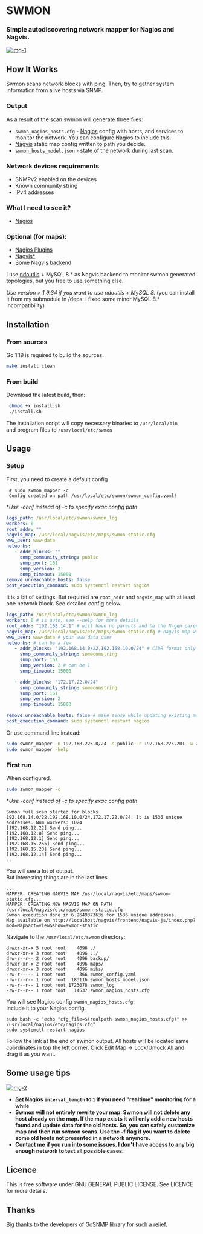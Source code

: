 # SWMON
### Simple autodiscovering network mapper for Nagios and Nagvis.

<a href="https://imgbb.com/"><img src="https://i.ibb.co/M9tFTvh/img-1.png" alt="img-1" border="0"></a>

## How It Works
Swmon scans network blocks with ping. Then, try to gather system information from alive hosts via SNMP.

### Output
As a result of the scan swmon will generate three files:
- `swmon_nagios_hosts.cfg` - [Nagios](https://github.com/NagiosEnterprises/nagioscore)
  config with hosts, and services to monitor the network.
  You can configure Nagios to include this.
- [Nagvis](https://github.com/NagVis/nagvis) static map config written to path you decide.
- `swmon_hosts_model.json` - state of the network during last scan.

### Network devices requirements

- SNMPv2 enabled on the devices
- Known community string
- IPv4 addresses

### What I need to see it?

- [Nagios](https://github.com/NagiosEnterprises/nagioscore)

### Optional (for maps):
- [Nagios Plugins](https://github.com/nagios-plugins/nagios-plugins)
- [Nagvis*](https://github.com/NagVis/nagvis)
- Some [Nagvis backend](http://docs.nagvis.org/1.9/en_US/backends.html)   

I use [ndoutils](https://github.com/NagiosEnterprises/ndoutils) + MySQL 8.* as Nagvis backend to monitor swmon generated topologies, but you free to use something else.

*Use version > 1.9.34 if you want to use ndoutils + MySQL 8.* (you can install it from my submodule in /deps. I fixed some minor MySQL 8.* incompatibility)

## Installation

### From sources
Go 1.19 is required to build the sources.
```bash
make install clean
```

### From build

Download the latest build, then:

```bash
 chmod +x install.sh
 ./install.sh
```

The installation script will copy necessary binaries to `/usr/local/bin`  
and program files to `/usr/local/etc/swmon`

## Usage

### Setup
First, you need to create a default config

```
 # sudo swmon_mapper -c
 Config created on path /usr/local/etc/swmon/swmon_config.yaml!
```

**Use -conf instead of -c to specify exac config path*

```yaml
logs_path: /usr/local/etc/swmon/swmon_log
workers: 0
root_addr: ""
nagvis_map: /usr/local/nagvis/etc/maps/swmon-static.cfg
www_user: www-data
networks:
   - addr_blocks: ""
     snmp_community_string: public
     snmp_port: 161
     snmp_version: 2
     snmp_timeout: 15000
remove_unreachable_hosts: false
post_execution_command: sudo systemctl restart nagios
```

It is a bit of settings. But required are `root_addr` and `nagvis_map` with at
least one network block. See detailed config below.

```yaml
logs_path: /usr/local/etc/swmon/swmon_log
workers: 0 # is auto, see --help for more details
root_addr: "192.168.14.1" # will have no parents and be the N-gen parent for all other hosts
nagvis_map: /usr/local/nagvis/etc/maps/swmon-static.cfg # nagvis map will created or updated
www_user: www-data # your www data user
networks: # can be a few
   - addr_blocks: "192.168.14.0/22,192.168.10.0/24" # CIDR format only
     snmp_community_string: somecomstring
     snmp_port: 161
     snmp_version: 2 # can be 1
     snmp_timeout: 15000

   - addr_blocks: "172.17.22.0/24"
     snmp_community_string: somecomstring
     snmp_port: 161
     snmp_version: 2
     snmp_timeout: 15000

remove_unreachable_hosts: false # make sense while updating existing maps
post_execution_command: sudo systemctl restart nagios
```

Or use command line instead:

```bash
sudo swmon_mapper -n 192.168.225.0/24 -s public -r 192.168.225.201 -w 256
sudo swmon_mapper -help
```

### First run

When configured.

```bash
sudo swmon_mapper -c
```
**Use -conf instead of -c to specify exac config path*
```
Swmon full scan started for blocks 192.168.14.0/22,192.168.10.0/24,172.17.22.0/24. It is 1536 unique addresses. Num workers: 1024
[192.168.12.22] Send ping...
[192.168.12.8] Send ping...
[192.168.12.1] Send ping...
[192.168.15.255] Send ping...
[192.168.15.28] Send ping...
[192.168.12.14] Send ping...
...
```
You will see a lot of output.  
But interesting things are in the last lines

```
...
MAPPER: CREATING NAGVIS MAP /usr/local/nagvis/etc/maps/swmon-static.cfg...
MAPPER: CREATING NEW NAGVIS MAP ON PATH /usr/local/nagvis/etc/maps/swmon-static.cfg
Swmon execution done in 6.264937363s for 1536 unique addresses.
Map available on http://localhost/nagvis/frontend/nagvis-js/index.php?mod=Map&act=view&show=swmon-static

```
Navigate to the `/usr/local/etc/swmon` directory:
```
drwxr-xr-x 5 root root    4096 ./
drwxr-xr-x 3 root root    4096 ../
drw-r--r-- 2 root root    4096 backup/
drwxr-xr-x 2 root root    4096 maps/
drwxr-xr-x 3 root root    4096 mibs/
-rw-r----- 1 root root     366 swmon_config.yaml
-rw-r--r-- 1 root root  183116 swmon_hosts_model.json
-rw-r--r-- 1 root root 1723078 swmon_log
-rw-r--r-- 1 root root   14537 swmon_nagios_hosts.cfg
```

You will see Nagios config `swmon_nagios_hosts.cfg`.  
Include it to your Nagios config.
```
sudo bash -c "echo "cfg_file=$(realpath swmon_nagios_hosts.cfg)" >> /usr/local/nagios/etc/nagios.cfg"
sudo systemctl restart nagios
```

Follow the link at the end of swmon output. All hosts will be located same coordinates in top the
left corner. Click Edit Map -> Lock/Unlock All and drag it as you want.

## Some usage tips

<a href="https://ibb.co/ZzqLKtj"><img src="https://i.ibb.co/d48W61T/img-2.png" alt="img-2" border="0"></a>

- **[Set](https://support.nagios.com/forum/viewtopic.php?f=7&t=60813) Nagios `interval_length` to `1` if you need "realtime" monitoring for a while**
- **Swmon will not entirely rewrite your map. Swmon will not delete any host already on the map.
  If the map exists it will only add a new hosts found and update data for the old hosts.
  So, you can safely customize map and then run swmon scans. Use the -f flag if you want to delete some old hosts not presented in a network anymore.**
- **Contact me if you run into some issues. I don't have access to any big enough network to test all possible cases.**

## Licence

This is free software under GNU GENERAL PUBLIC LICENSE. See LICENCE for more details.

## Thanks

Big thanks to the developers of [GoSNMP](https://github.com/gosnmp/gosnmp) library for such a relief.
